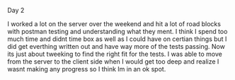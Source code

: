 Day 2

I worked a lot on the server over the weekend and hit a lot of road blocks with postman testing and understanding what they ment. I think I spend too much time and didnt time box as well as I could have on certian things but I did get everthing written out and have way more of the tests passing. Now its just about tweeking to find the right fit for the tests. I was able to move from the server to the client side when I would get too deep and realize I wasnt making any progress so I think Im in an ok spot.

